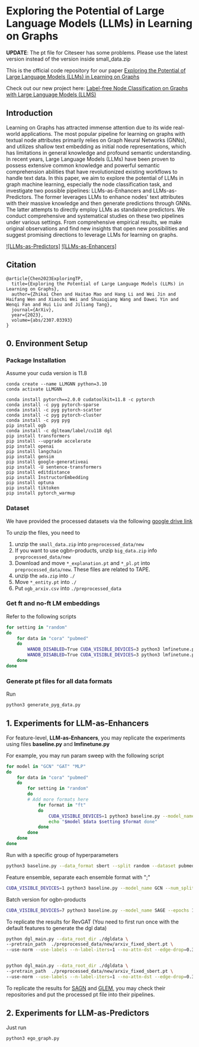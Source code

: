 # Exploring the Potential of Large Language Models (LLMs) in Learning on Graphs


**UPDATE**: The pt file for Citeseer has some problems. Please use the latest version instead of the version inside small_data.zip

This is the official code repository for our paper [Exploring the Potential of Large Language Models (LLMs) in Learning on Graphs](https://arxiv.org/abs/2307.03393)

Check out our new project here: [Label-free Node Classification on Graphs with Large Language Models (LLMS)
](https://github.com/CurryTang/LLMGNN) 

## Introduction
Learning on Graphs has attracted immense attention due to its wide real-world applications. The most popular pipeline for learning on graphs with textual node attributes primarily relies on Graph Neural Networks (GNNs), and utilizes shallow text embedding as initial node representations, which has limitations in general knowledge and profound semantic understanding. In recent years, Large Language Models (LLMs) have been proven to possess extensive common knowledge and powerful semantic comprehension abilities that have revolutionized existing workflows to handle text data. In this paper, we aim to explore the potential of LLMs in graph machine learning, especially the node classification task, and investigate two possible pipelines: LLMs-as-Enhancers and LLMs-as-Predictors. The former leverages LLMs to enhance nodes' text attributes with their massive knowledge and then generate predictions through GNNs. The latter attempts to directly employ LLMs as standalone predictors. We conduct comprehensive and systematical studies on these two pipelines under various settings. From comprehensive empirical results, we make original observations and find new insights that open new possibilities and suggest promising directions to leverage LLMs for learning on graphs. 

[![LLMs-as-Predictors]](https://github.com/CurryTang/Graph-LLM/blob/master/imgs/llm_as_predictor.png)
[![LLMs-as-Enhancers]](https://github.com/CurryTang/Graph-LLM/blob/master/imgs/llm_as_enhancer.png)




## Citation
```
@article{Chen2023ExploringTP,
  title={Exploring the Potential of Large Language Models (LLMs) in Learning on Graphs},
  author={Zhikai Chen and Haitao Mao and Hang Li and Wei Jin and Haifang Wen and Xiaochi Wei and Shuaiqiang Wang and Dawei Yin and Wenqi Fan and Hui Liu and Jiliang Tang},
  journal={ArXiv},
  year={2023},
  volume={abs/2307.03393}
}
```

## 0. Environment Setup

### Package Installation
Assume your cuda version is 11.8
```
conda create --name LLMGNN python=3.10
conda activate LLMGNN

conda install pytorch==2.0.0 cudatoolkit=11.8 -c pytorch
conda install -c pyg pytorch-sparse
conda install -c pyg pytorch-scatter
conda install -c pyg pytorch-cluster
conda install -c pyg pyg
pip install ogb
conda install -c dglteam/label/cu118 dgl
pip install transformers
pip install --upgrade accelerate
pip install openai
pip install langchain
pip install gensim
pip install google-generativeai
pip install -U sentence-transformers
pip install editdistance
pip install InstructorEmbedding
pip install optuna
pip install tiktoken
pip install pytorch_warmup
```

### Dataset 
We have provided the processed datasets via the following [google drive link](https://drive.google.com/drive/folders/1_laNA6eSQ6M5td2LvsEp3IL9qF6BC1KV?usp=sharing)

To unzip the files, you need to
1. unzip the `small_data.zip` into `preprocessed_data/new`
2. If you want to use ogbn-products, unzip `big_data.zip` info `preprocessed_data/new`
3. Download and move `*_explanation.pt` and `*_pl.pt` into `preprocessed_data/new`. These files are related to TAPE.
4. unzip the `ada.zip` into `./`
5. Move `*_entity.pt` into `./`
5. Put `ogb_arxiv.csv` into `./preprocessed_data`

### Get ft and no-ft LM embeddings

Refer to the following scripts
``` bash 
for setting in "random"
do 
    for data in "cora" "pubmed"
    do
        WANDB_DISABLED=True CUDA_VISIBLE_DEVICES=3 python3 lmfinetune.py --dataset $data --split $setting --batch_size=9 --label_smoothing 0.3 --seed_num 5 
        WANDB_DISABLED=True CUDA_VISIBLE_DEVICES=3 python3 lmfinetune.py --dataset $data --split $setting --batch_size=9 --label_smoothing 0.3 --seed_num 5 --use_explanation 1
    done
done
```

### Generate pt files for all data formats
Run 
``` python
python3 generate_pyg_data.py
```



## 1. Experiments for **LLM-as-Enhancers**

For feature-level, **LLM-as-Enhancers**, you may replicate the experiments using files **baseline.py** and **lmfinetune.py**

For example, you may run param sweep with the following script
``` bash
for model in "GCN" "GAT" "MLP"
do
    for data in "cora" "pubmed"
    do 
        for setting in "random"
        do 
        # Add more formats here
            for format in "ft"
            do 
                CUDA_VISIBLE_DEVICES=1 python3 baseline.py --model_name $model  --seed_num 5 --sweep_round 40  --mode sweep --dataset $data --split $setting --data_format $format
                echo "$model $data $setting $format done"
            done
        done
    done
done
```

Run with a specific group of hyperparameters
``` bash
python3 baseline.py --data_format sbert --split random --dataset pubmed --lr 0.01 --seed_num 5
```

Feature ensemble, separate each ensemble format with "\;"
``` bash
CUDA_VISIBLE_DEVICES=1 python3 baseline.py --model_name GCN --num_split 1 --seed_num 5 --sweep_split 1 --sweep_round 5 --mode sweep --dataset pubmed --split random --ensemble_string sbert\;know_sep_sb\;ft\;pl\;know_exp_ft
```

Batch version for ogbn-products
``` bash
CUDA_VISIBLE_DEVICES=7 python3 baseline.py --model_name SAGE --epochs 10 --num_split 1 --batchify 1  --dataset products --split fixed --data_format ft --normalize 1 --norm BatchNorm --mode main --lr 0.003 --dropout 0.5 --weight_decay 0 --hidden_dimension 256 --num_layers 3
``` 

To replicate the results for RevGAT (You need to first run once with the default features to generate the dgl data)
``` bash
python dgl_main.py --data_root_dir ./dgldata \
--pretrain_path  ./preprocessed_data/new/arxiv_fixed_sbert.pt \
--use-norm --use-labels --n-label-iters=1 --no-attn-dst --edge-drop=0.3 --input-drop=0.25 --n-layers 2 --dropout 0.75 --n-hidden 256 --save kd --backbone rev --group 2 --mode teacher


python dgl_main.py --data_root_dir ./dgldata \
--pretrain_path  ./preprocessed_data/new/arxiv_fixed_sbert.pt \
--use-norm --use-labels --n-label-iters=1 --no-attn-dst --edge-drop=0.3 --input-drop=0.25 --n-layers 2 --dropout 0.75 --n-hidden 256 --save kd --backbone rev --group 2 --mode student --alpha 0.95 --temp 0.7
```

To replicate the results for [SAGN](https://github.com/THUDM/SCR/tree/main/ogbn-products) and [GLEM](https://github.com/AndyJZhao/GLEM), you may check their repositories and put the processed pt file into their pipelines.






## 2. Experiments for **LLM-as-Predictors**

Just run 
``` bash
python3 ego_graph.py
```
